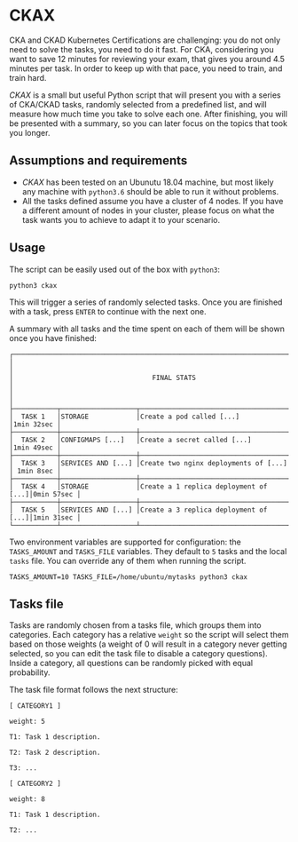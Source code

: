 # CKAX

CKA and CKAD Kubernetes Certifications are challenging: you do not only need to solve the tasks, you need to do it fast. For CKA, considering you want to save 12 minutes for reviewing your exam, that gives you around 4.5 minutes per task. In order to keep up with that pace, you need to train, and train hard.

_CKAX_ is a small but useful Python script that will present you with a series of CKA/CKAD tasks, randomly selected from a predefined list, and will measure how much time you take to solve each one. After finishing, you will be presented with a summary, so you can later focus on the topics that took you longer.

## Assumptions and requirements

- _CKAX_ has been tested on an Ubunutu 18.04 machine, but most likely any machine with `python3.6` should be able to run it without problems.
- All the tasks defined assume you have a cluster of 4 nodes. If you have a different amount of nodes in your cluster, please focus on what the task wants you to achieve to adapt it to your scenario.

## Usage

The script can be easily used out of the box with `python3`:

```
python3 ckax
```

This will trigger a series of randomly selected tasks. Once you are finished with a task, press `ENTER` to continue with the next one.

A summary with all tasks and the time spent on each of them will be shown once you have finished:

```
┌──────────────────────────────────────────────────────────────────────────────────┐
│                                                                                  │
│                                   FINAL STATS                                    │
│                                                                                  │
├───────────┬───────────────────┬──────────────────────────────────────┬───────────┤
│  TASK 1   │STORAGE            │Create a pod called [...]             │1min 32sec │
├───────────┼───────────────────┼──────────────────────────────────────┼───────────┤
│  TASK 2   │CONFIGMAPS [...]   │Create a secret called [...]          │1min 49sec │
├───────────┼───────────────────┼──────────────────────────────────────┼───────────┤
│  TASK 3   │SERVICES AND [...] │Create two nginx deployments of [...] │ 1min 8sec │
├───────────┼───────────────────┼──────────────────────────────────────┼───────────┤
│  TASK 4   │STORAGE            │Create a 1 replica deployment of [...]│0min 57sec │
├───────────┼───────────────────┼──────────────────────────────────────┼───────────┤
│  TASK 5   │SERVICES AND [...] │Create a 3 replica deployment of [...]│1min 31sec │
└───────────┴───────────────────┴──────────────────────────────────────┴───────────┘
```

Two environment variables are supported for configuration: the `TASKS_AMOUNT` and `TASKS_FILE` variables. They default to `5` tasks and the local `tasks` file. You can override any of them when running the script.

```
TASKS_AMOUNT=10 TASKS_FILE=/home/ubuntu/mytasks python3 ckax
```

## Tasks file

Tasks are randomly chosen from a tasks file, which groups them into categories. Each category has a relative `weight` so the script will select them based on those weights (a weight of 0 will result in a category never getting selected, so you can edit the task file to disable a category questions). Inside a category, all questions can be randomly picked with equal probability.

The task file format follows the next structure:

```
[ CATEGORY1 ]

weight: 5

T1: Task 1 description.

T2: Task 2 description.

T3: ...

[ CATEGORY2 ]

weight: 8

T1: Task 1 description.

T2: ... 
```



